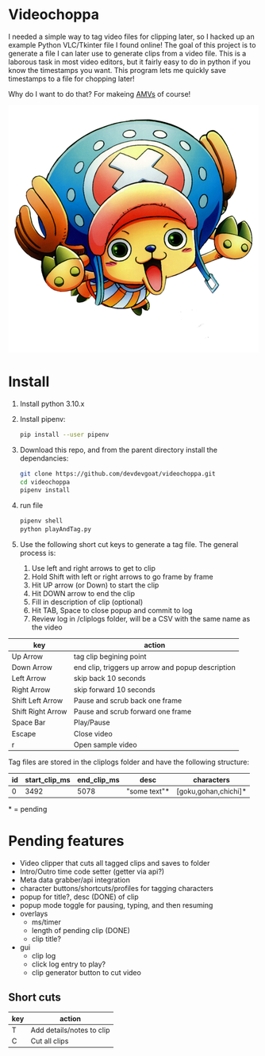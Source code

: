 # Videochoppa

I needed a simple way to tag video files for clipping later, so I hacked up an example Python VLC/Tkinter file I found online! The goal of this project is to generate a file I can later use to generate clips from a video file. This is a laborous task in most video editors, but it fairly easy to do in python if you know the timestamps you want. This program lets me quickly save timestamps to a file for chopping later! 

Why do I want to do that? For makeing [AMVs](https://www.youtube.com/c/devdevgoat) of course!

![](img/choppa.png)


# Install

1. Install python 3.10.x
1. Install pipenv:

    ```sh
    pip install --user pipenv
    ```

1. Download this repo, and from the parent directory install the dependancies:

    ``` sh
    git clone https://github.com/devdevgoat/videochoppa.git
    cd videochoppa
    pipenv install 
    ```

1. run file

    ```bash
    pipenv shell 
    python playAndTag.py
    ```

1. Use the following short cut keys to generate a tag file. The general process is:
   1. Use left and right arrows to get to clip
   2. Hold Shift with left or right arrows to go frame by frame
   3. Hit UP arrow (or Down) to start the clip
   4. Hit DOWN arrow to end the clip
   5. Fill in description of clip (optional)
   6. Hit TAB, Space to close popup and commit to log
   7. Review log in /cliplogs folder, will be a CSV with the same name as the video

key | action
------------- | ------
Up Arrow | tag clip begining point
Down Arrow | end clip, triggers up arrow and popup description
Left Arrow | skip back 10 seconds
Right Arrow | skip forward 10 seconds
Shift Left Arrow | Pause and scrub back one frame
Shift Right Arrow | Pause and scrub forward one frame
Space Bar | Play/Pause
Escape | Close video
r | Open sample video

Tag files are stored in the cliplogs folder and have the following structure:

id|start_clip_ms|end_clip_ms|desc|characters
-|-|-|-|-
0|3492|5078|"some text"*|[goku,gohan,chichi]*

\* = pending 
  
# Pending features

- Video clipper that cuts all tagged clips and saves to folder
- Intro/Outro time code setter (getter via api?)
- Meta data grabber/api integration
- character buttons/shortcuts/profiles for tagging characters
- popup for title?, desc (DONE) of clip
- popup mode toggle for pausing, typing, and then resuming
- overlays
  - ms/timer
  - length of pending clip (DONE)
  - clip title?
- gui
  - clip log
  - click log entry to play?
  - clip generator button to cut video

## Short cuts
key | action
------------- | ------
T | Add details/notes to clip
C | Cut all clips




